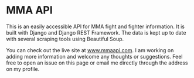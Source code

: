 # MMA API
This is an easily accessible API for MMA fight and fighter information. It is
built with Django and Django REST Framework. The data is kept up to date with
several scraping tools using Beautiful Soup.

You can check out the live site at www.mmaapi.com. I am working on adding
more information and welcome any thoughts or suggestions. Feel free to open an
issue on this page or email me directly through the address on my profile.
